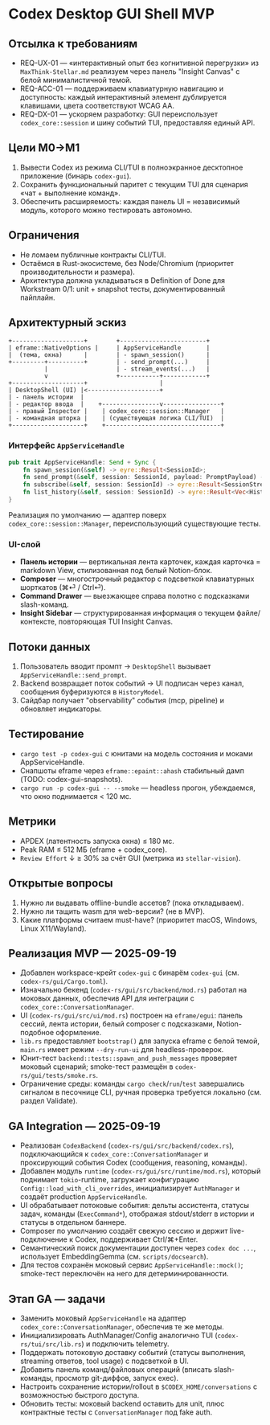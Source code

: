 # Codex Desktop GUI Shell MVP

## Отсылка к требованиям
- REQ-UX-01 — «интерактивный опыт без когнитивной перегрузки» из `MaxThink-Stellar.md` реализуем через панель "Insight Canvas" с белой минималистичной темой.
- REQ-ACC-01 — поддерживаем клавиатурную навигацию и доступность: каждый интерактивный элемент дублируется клавишами, цвета соответствуют WCAG AA.
- REQ-DX-01 — ускоряем разработку: GUI переиспользует `codex_core::session` и шину событий TUI, предоставляя единый API.

## Цели M0→M1
1. Вывести Codex из режима CLI/TUI в полноэкранное десктопное приложение (бинарь `codex-gui`).
2. Сохранить функциональный паритет с текущим TUI для сценария «чат + выполнение команд».
3. Обеспечить расширяемость: каждая панель UI = независимый модуль, которого можно тестировать автономно.

## Ограничения
- Не ломаем публичные контракты CLI/TUI.
- Остаёмся в Rust-экосистеме, без Node/Chromium (приоритет производительности и размера).
- Архитектура должна укладываться в Definition of Done для Workstream 0/1: unit + snapshot тесты, документированный пайплайн.

## Архитектурный эскиз
```
+--------------------+        +------------------------+
| eframe::NativeOptions |     | AppServiceHandle       |
|  (тема, окна)      |        | - spawn_session()      |
+---------+----------+        | - send_prompt(...)     |
          |                   | - stream_events(...)   |
          v                   +-----------+------------+
+--------------------+                    |
| DesktopShell (UI) |<--------------------+
| - панель истории  |
| - редактор ввода  |    +----------------v----------------+
| - правый Inspector |    | codex_core::session::Manager   |
| - командная шторка |    | (существующая логика CLI/TUI)  |
+--------------------+    +--------------------------------+
```

### Интерфейс `AppServiceHandle`
```rust
pub trait AppServiceHandle: Send + Sync {
    fn spawn_session(&self) -> eyre::Result<SessionId>;
    fn send_prompt(&self, session: SessionId, payload: PromptPayload) -> eyre::Result<()>;
    fn subscribe(&self, session: SessionId) -> eyre::Result<SessionStream>;
    fn list_history(&self, session: SessionId) -> eyre::Result<Vec<HistoryItem>>;
}
```
Реализация по умолчанию — адаптер поверх `codex_core::session::Manager`, переиспользующий существующие тесты.

### UI-слой
- **Панель истории** — вертикальная лента карточек, каждая карточка = markdown View, стилизованная под белый Notion-блок.
- **Composer** — многострочный редактор с подсветкой клавиатурных шорткатов (⌘⏎ / Ctrl⏎).
- **Command Drawer** — выезжающее справа полотно с подсказками slash-команд.
- **Insight Sidebar** — структурированная информация о текущем файле/контексте, повторяющая TUI Insight Canvas.

## Потоки данных
1. Пользователь вводит промпт → `DesktopShell` вызывает `AppServiceHandle::send_prompt`.
2. Backend возвращает поток событий → UI подписан через канал, сообщения буферизуются в `HistoryModel`.
3. Сайдбар получает "observability" события (mcp, pipeline) и обновляет индикаторы.

## Тестирование
- `cargo test -p codex-gui` с юнитами на модель состояния и моками AppServiceHandle.
- Снапшоты eframe через `eframe::epaint::ahash` стабильный дамп (TODO: codex-gui-snapshots).
- `cargo run -p codex-gui -- --smoke` — headless прогон, убеждаемся, что окно поднимается < 120 мс.

## Метрики
- APDEX (латентность запуска окна) ≤ 180 мс.
- Peak RAM ≤ 512 МБ (eframe + codex_core).
- `Review Effort` ↓ ≥ 30% за счёт GUI (метрика из `stellar-vision`).

## Открытые вопросы
1. Нужно ли выдавать offline-bundle ассетов? (пока откладываем).
2. Нужно ли тащить wasm для web-версии? (не в MVP).
3. Какие платформы считаем must-have? (приоритет macOS, Windows, Linux X11/Wayland).

## Реализация MVP — 2025-09-19
- Добавлен workspace-крейт `codex-gui` с бинарём `codex-gui` (см. `codex-rs/gui/Cargo.toml`).
- Изначально бекенд (`codex-rs/gui/src/backend/mod.rs`) работал на моковых данных, обеспечив API для интеграции с `codex_core::ConversationManager`.
- UI (`codex-rs/gui/src/ui/mod.rs`) построен на `eframe/egui`: панель сессий, лента истории, белый composer с подсказками, Notion-подобное оформление.
- `lib.rs` предоставляет `bootstrap()` для запуска eframe с белой темой, `main.rs` имеет режим `--dry-run-ui` для headless-проверок.
- Юнит-тест `backend::tests::spawn_and_push_messages` проверяет моковый сценарий; smoke-тест размещён в `codex-rs/gui/tests/smoke.rs`.
- Ограничение среды: команды `cargo check`/`run`/`test` завершались сигналом в песочнице CLI, ручная проверка требуется локально (см. раздел Validate).

## GA Integration — 2025-09-19
- Реализован `CodexBackend` (`codex-rs/gui/src/backend/codex.rs`), подключающийся к `codex_core::ConversationManager` и проксирующий события Codex (сообщения, reasoning, команды).
- Добавлен модуль `runtime` (`codex-rs/gui/src/runtime/mod.rs`), который поднимает `tokio`-runtime, загружает конфигурацию `Config::load_with_cli_overrides`, инициализирует `AuthManager` и создаёт production `AppServiceHandle`.
- UI обрабатывает потоковые события: дельты ассистента, статусы задач, команды (`ExecCommand*`), отображая stdout/stderr в истории и статусы в отдельном баннере.
- Composer по умолчанию создаёт свежую сессию и держит live-подключение к Codex, поддерживает Ctrl/⌘+Enter.
- Семантический поиск документации доступен через `codex doc ...`, использует EmbeddingGemma (см. `scripts/docsearch`).
- Для тестов сохранён моковый сервис `AppServiceHandle::mock()`; smoke-тест переключён на него для детерминированности.

## Этап GA — задачи
- Заменить моковый `AppServiceHandle` на адаптер `codex_core::ConversationManager`, обеспечив те же методы.
- Инициализировать AuthManager/Config аналогично TUI (`codex-rs/tui/src/lib.rs`) и подключить telemetry.
- Поддержать потоковую доставку событий (статусы выполнения, streaming ответов, tool usage) с подсветкой в UI.
- Добавить панель команд/файловых операций (вписать slash-команды, просмотр git-диффов, запуск exec).
- Настроить сохранение истории/rollout в `$CODEX_HOME/conversations` с возможностью быстрого доступа.
- Обновить тесты: моковый backend оставить для unit, плюс контрактные тесты с `ConversationManager` под fake auth.
